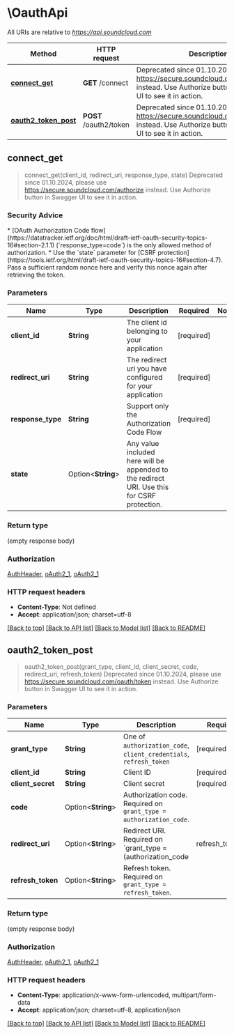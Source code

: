 # \OauthApi

All URIs are relative to *https://api.soundcloud.com*

Method | HTTP request | Description
------------- | ------------- | -------------
[**connect_get**](OauthApi.md#connect_get) | **GET** /connect | Deprecated since 01.10.2024, please use https://secure.soundcloud.com/authorize instead. Use Authorize button in Swagger UI to see it in action.
[**oauth2_token_post**](OauthApi.md#oauth2_token_post) | **POST** /oauth2/token | Deprecated since 01.10.2024, please use https://secure.soundcloud.com/oauth/token instead. Use Authorize button in Swagger UI to see it in action.



## connect_get

> connect_get(client_id, redirect_uri, response_type, state)
Deprecated since 01.10.2024, please use https://secure.soundcloud.com/authorize instead. Use Authorize button in Swagger UI to see it in action.

<h3>Security Advice</h3> * [OAuth Authorization Code flow](https://datatracker.ietf.org/doc/html/draft-ietf-oauth-security-topics-16#section-2.1.1) (`response_type=code`) is the only allowed method of authorization. * Use the `state` parameter for [CSRF protection](https://tools.ietf.org/html/draft-ietf-oauth-security-topics-16#section-4.7). Pass a sufficient  random nonce here and verify this nonce again after retrieving the token. 

### Parameters


Name | Type | Description  | Required | Notes
------------- | ------------- | ------------- | ------------- | -------------
**client_id** | **String** | The client id belonging to your application | [required] |
**redirect_uri** | **String** | The redirect uri you have configured for your application | [required] |
**response_type** | **String** | Support only the Authorization Code Flow | [required] |
**state** | Option<**String**> | Any value included here will be appended to the redirect URI. Use this for CSRF protection. |  |

### Return type

 (empty response body)

### Authorization

[AuthHeader](../README.md#AuthHeader), [oAuth2_1](../README.md#oAuth2_1), [oAuth2_1](../README.md#oAuth2_1)

### HTTP request headers

- **Content-Type**: Not defined
- **Accept**: application/json; charset=utf-8

[[Back to top]](#) [[Back to API list]](../README.md#documentation-for-api-endpoints) [[Back to Model list]](../README.md#documentation-for-models) [[Back to README]](../README.md)


## oauth2_token_post

> oauth2_token_post(grant_type, client_id, client_secret, code, redirect_uri, refresh_token)
Deprecated since 01.10.2024, please use https://secure.soundcloud.com/oauth/token instead. Use Authorize button in Swagger UI to see it in action.

### Parameters


Name | Type | Description  | Required | Notes
------------- | ------------- | ------------- | ------------- | -------------
**grant_type** | **String** | One of `authorization_code`, `client_credentials`, `refresh_token` | [required] |
**client_id** | **String** | Client ID | [required] |
**client_secret** | **String** | Client secret | [required] |
**code** | Option<**String**> | Authorization code. Required on `grant_type = authorization_code`. |  |
**redirect_uri** | Option<**String**> | Redirect URI. Required on `grant_type = (authorization_code|refresh_token)`. |  |
**refresh_token** | Option<**String**> | Refresh token. Required on `grant_type = refresh_token`. |  |

### Return type

 (empty response body)

### Authorization

[AuthHeader](../README.md#AuthHeader), [oAuth2_1](../README.md#oAuth2_1), [oAuth2_1](../README.md#oAuth2_1)

### HTTP request headers

- **Content-Type**: application/x-www-form-urlencoded, multipart/form-data
- **Accept**: application/json; charset=utf-8, application/json

[[Back to top]](#) [[Back to API list]](../README.md#documentation-for-api-endpoints) [[Back to Model list]](../README.md#documentation-for-models) [[Back to README]](../README.md)


